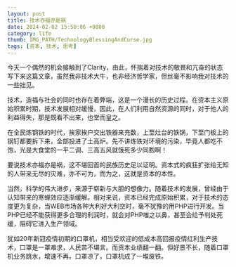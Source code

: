 ```yaml
---
layout: post
title: 技术亦福亦是祸
date: 2024-02-02 15:50:06 +0800
category: life
thumb: IMG_PATH/TechnologyBlessingAndCurse.jpg
tags: [资本, 技术, 思考]
---
```


今天一个偶然的机会接触到了Clarity，由此，怀揣着对技术的敬畏和亢奋的状态写下来这篇文章，虽然我非技术大牛，也非经济哲学家，但丝毫不影响我对技术的一些拙见。

技术，造福与社会的同时也存在着弊端，这是一个漫长的历史过程。在资本主义原始积累时期，技术发展相对缓慢，因此，在人们利用自然资源的同时，对于他人的利益得失，那是既看不出来，也堂而皇之。

在全民炼钢铁的时代，挨家挨户交出铁器来充数，上至灶台的铁锅，下至门板上的钢钉都要拆下来，全部投进了土高炉。先不讲炼铁对环境的污染，毕竟人都吃不饱，光是大食堂的一平二调、三高五风就饿死多少同胞啊！

要说技术亦福亦是祸，这不堪回首的民族历史足以证明。资本式的疯狂扩张给无知的人带来无尽的灾难，亦不可为，而为之，这就是资本的本性。

当然，科学的伟大进步，来源于崭新与大胆的想像力。随着技术的发展，曾经由于认知带来的寒蝉效应逐渐缓解。相对来说，资本已经完成原始积累，对于技术的态度更为复杂，当WEB市场各种大利好大利空时，毫不犹豫的用PHP进行开发。当PHP已经不能获得更多合理的利润时，就会对PHP嗤之以鼻，甚至会给予判处死缓，阻碍它进入生产领域。

犹如20年新冠疫情初期的口罩机，相当受欢迎的低成本高回报疫情红利生产技术，口罩是一罩难求，人民苦不堪言。而资本业绩翻一翻。但好景不长，随着口罩机业务跳水，增速不再。口罩凉了，口罩机成了一堆废铁。